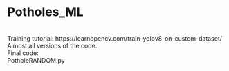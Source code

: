 # Potholes_ML


<br>
Training tutorial: https://learnopencv.com/train-yolov8-on-custom-dataset/
<br>
Almost all versions of the code.
<br>
Final code:
<br>
PotholeRANDOM.py
